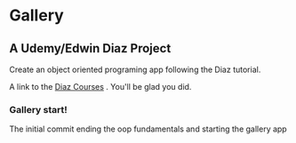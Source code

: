 # Gallery

## A Udemy/Edwin Diaz Project

Create an object oriented programing app following the Diaz tutorial.

A link to the  [Diaz Courses](https://www.udemy.com/user/edwin166) . You'll be glad you did.

### Gallery start!
The initial commit ending the oop fundamentals and starting the gallery app
